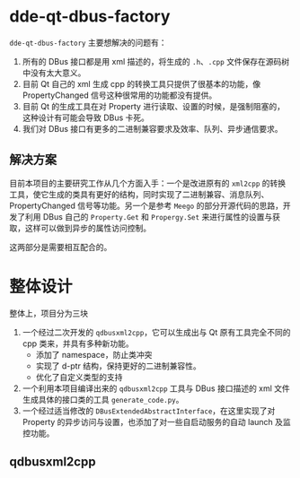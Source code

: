 
# dde-qt-dbus-factory

`dde-qt-dbus-factory` 主要想解决的问题有：

1. 所有的 DBus 接口都是用 xml 描述的，将生成的 `.h`、`.cpp` 文件保存在源码树中没有太大意义。
2. 目前 Qt 自己的 xml 生成 cpp 的转换工具只提供了很基本的功能，像 PropertyChanged 信号这种很常用的功能都没有提供。
3. 目前 Qt 的生成工具在对 Property 进行读取、设置的时候，是强制阻塞的，这种设计有可能会导致 DBus 卡死。
4. 我们对 DBus 接口有更多的二进制兼容要求及效率、队列、异步通信要求。

## 解决方案

目前本项目的主要研究工作从几个方面入手：一个是改进原有的 `xml2cpp` 的转换工具，使它生成的类具有更好的结构，同时实现了二进制兼容、消息队列、PropertyChanged 信号等功能。另一个是参考 `Meego` 的部分开源代码的思路，开发了利用 DBus 自己的 `Property.Get` 和 `Propergy.Set` 来进行属性的设置与获取，这样可以做到异步的属性访问控制。

这两部分是需要相互配合的。

# 整体设计

整体上，项目分为三块

1. 一个经过二次开发的 `qdbusxml2cpp`，它可以生成出与 Qt 原有工具完全不同的 cpp 类来，并具有多种新功能。
    - 添加了 namespace，防止类冲突
    - 实现了 d-ptr 结构，保持更好的二进制兼容性。
    - 优化了自定义类型的支持
2. 一个利用本项目编译出来的 `qdbusxml2cpp` 工具与 DBus 接口描述的 xml 文件生成具体的接口类的工具 `generate_code.py`。
3. 一个经过适当修改的 `DBusExtendedAbstractInterface`，在这里实现了对 Property 的异步访问与设置，也添加了对一些自启动服务的自动 launch 及监控功能。

## qdbusxml2cpp
